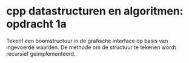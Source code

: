 # cpp datastructuren en algoritmen: opdracht 1a

Tekent een boomstructuur in de grafische interface op basis van ingevoerde waarden.
De methode om de structuur te tekenen wordt recursief geimplementeerd.
